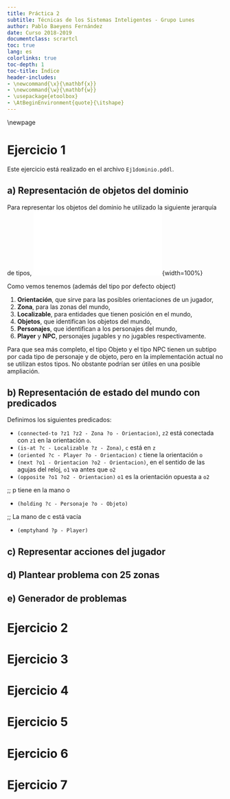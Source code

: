 ```yaml
---
title: Práctica 2
subtitle: Técnicas de los Sistemas Inteligentes - Grupo Lunes
author: Pablo Baeyens Fernández
date: Curso 2018-2019
documentclass: scrartcl
toc: true
lang: es
colorlinks: true
toc-depth: 1
toc-title: Índice
header-includes:
- \newcommand{\x}{\mathbf{x}}
- \newcommand{\w}{\mathbf{w}}
- \usepackage{etoolbox}
- \AtBeginEnvironment{quote}{\itshape}
---
```

\newpage

# Ejercicio 1

Este ejercicio está realizado en el archivo `Ej1dominio.pddl`.

## a) Representación de objetos del dominio

Para representar los objetos del dominio he utilizado la siguiente jerarquía de tipos,
![Jerarquía de tipos utilizada en el ejercicio 1](assets/tiposEj1.pdf){width=100%}

Como vemos tenemos (además del tipo por defecto object)

1. **Orientación**, que sirve para las posibles orientaciones de un jugador,
2. **Zona**, para las zonas del mundo,
3. **Localizable**, para entidades que tienen posición en el mundo,
4. **Objetos**, que identifican los objetos del mundo,
5. **Personajes**, que identifican a los personajes del mundo,
6. **Player** y **NPC**, personajes jugables y no jugables respectivamente.

Para que sea más completo, el tipo Objeto y el tipo NPC tienen un subtipo por cada tipo de personaje y de objeto, pero en la implementación actual no se utilizan estos tipos.
No obstante podrían ser útiles en una posible ampliación.

## b) Representación de estado del mundo con predicados

Definimos los siguientes predicados:

- `(connected-to ?z1 ?z2 - Zona ?o - Orientacion)`, `z2` está conectada con `z1` en la orientación `o`.
- `(is-at ?c - Localizable ?z - Zona)`, `c` está en `z`
- `(oriented ?c - Player ?o - Orientacion)` `c` tiene la orientación `o`
- `(next ?o1 - Orientacion ?o2 - Orientacion)`, en el sentido de las agujas del reloj, `o1` va antes que `o2`
- `(opposite ?o1 ?o2 - Orientacion)`  `o1` es la orientación opuesta a `o2`

;; p tiene en la mano o
- `(holding ?c - Personaje ?o - Objeto)`

;; La mano de c está vacía
- `(emptyhand ?p - Player)`


## c) Representar acciones del jugador

## d) Plantear problema con 25 zonas

## e) Generador de problemas



# Ejercicio 2
# Ejercicio 3
# Ejercicio 4
# Ejercicio 5
# Ejercicio 6
# Ejercicio 7
